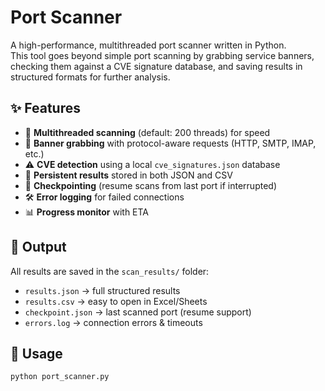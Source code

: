 # Port Scanner

A high-performance, multithreaded port scanner written in Python.  
This tool goes beyond simple port scanning by grabbing service banners, checking them against a CVE signature database, and saving results in structured formats for further analysis.

## ✨ Features
- 🚀 **Multithreaded scanning** (default: 200 threads) for speed
- 🔎 **Banner grabbing** with protocol-aware requests (HTTP, SMTP, IMAP, etc.)
- ⚠️ **CVE detection** using a local `cve_signatures.json` database
- 💾 **Persistent results** stored in both JSON and CSV
- 🔄 **Checkpointing** (resume scans from last port if interrupted)
- 🛠 **Error logging** for failed connections
- 📊 **Progress monitor** with ETA

## 📂 Output
All results are saved in the `scan_results/` folder:
- `results.json` → full structured results
- `results.csv` → easy to open in Excel/Sheets
- `checkpoint.json` → last scanned port (resume support)
- `errors.log` → connection errors & timeouts

## 🚀 Usage
```bash
python port_scanner.py
